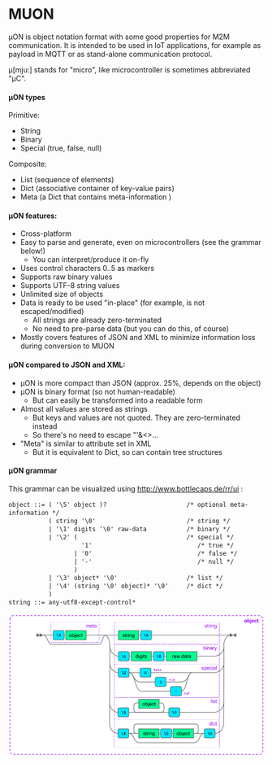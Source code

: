 # MUON
µON is object notation format with some good properties for M2M communication.
It is intended to be used in IoT applications, for example as payload in MQTT or as stand-alone communication protocol.

µ[mju:] stands for "micro", like microcontroller is sometimes abbreviated "µC".

#### µON types
Primitive:
* String
* Binary
* Special (true, false, null)

Composite:
* List (sequence of elements)
* Dict (associative container of key-value pairs)
* Meta (a Dict that contains meta-information )

#### µON features:
* Cross-platform
* Easy to parse and generate, even on microcontrollers (see the grammar below!)
  * You can interpret/produce it on-fly
* Uses control characters 0..5 as markers
* Supports raw binary values
* Supports UTF-8 string values
* Unlimited size of objects
* Data is ready to be used "in-place" (for example, is not escaped/modified)
  * All strings are already zero-terminated
  * No need to pre-parse data (but you can do this, of course)
* Mostly covers features of JSON and XML to minimize information loss during conversion to MUON

#### µON compared to JSON and XML:
* µON is more compact than JSON (approx. 25%, depends on the object)
* µON is binary format (so not human-readable)
  * But can easily be transformed into a readable form
* Almost all values are stored as strings
  * But keys and values are not quoted. They are zero-terminated instead
  * So there's no need to escape "'&<>...
* "Meta" is similar to attribute set in XML
  * But it is equivalent to Dict, so can contain tree structures

#### µON grammar

This grammar can be visualized using http://www.bottlecaps.de/rr/ui :

    object ::= ( '\5' object )?                      /* optional meta-information */
               ( string '\0'                         /* string */
               | '\1' digits '\0' raw-data           /* binary */
               | '\2' (                              /* special */
                        '1'                             /* true */
                      | '0'                             /* false */
                      | '-'                             /* null */
                      )
               | '\3' object* '\0'                   /* list */
               | '\4' (string '\0' object)* '\0'     /* dict */
               )
    string ::= any-utf8-except-control*

![alt tag](docs/object.png?raw=true)

